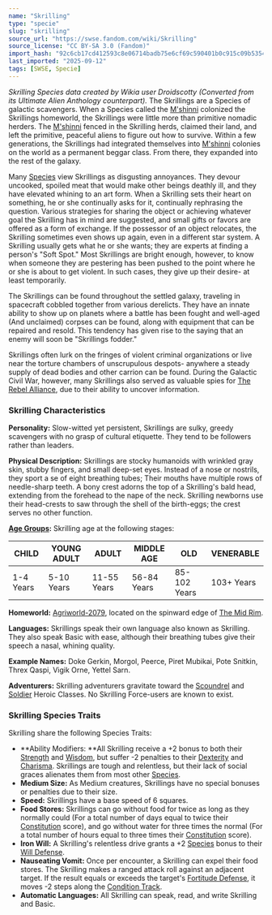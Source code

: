```yaml
---
name: "Skrilling"
type: "specie"
slug: "skrilling"
source_url: "https://swse.fandom.com/wiki/Skrilling"
source_license: "CC BY-SA 3.0 (Fandom)"
import_hash: "92c6cb17cd412593c8e06714badb75e6cf69c590401b0c915c09b535408287c5"
last_imported: "2025-09-12"
tags: [SWSE, Specie]
---
```

*Skrilling Species data created by Wikia user Droidscotty (Converted from its Ultimate Alien Anthology counterpart).*
The Skrillings are a Species of galactic scavengers. When a Species called the [M'shinni](https://swse.fandom.com/wiki/M'shinni) colonized the Skrillings homeworld, the Skrillings were little more than primitive nomadic herders. The [M'shinni](https://swse.fandom.com/wiki/M'shinni) fenced in the Skrilling herds, claimed their land, and left the primitive, peaceful aliens to figure out how to survive. Within a few generations, the Skrillings had integrated themselves into [M'shinni](https://swse.fandom.com/wiki/M'shinni) colonies on the world as a permanent beggar class. From there, they expanded into the rest of the galaxy.

Many [Species](https://swse.fandom.com/wiki/Species) view Skrillings as disgusting annoyances. They devour uncooked, spoiled meat that would make other beings deathly ill, and they have elevated whining to an art form. When a Skrilling sets their heart on something, he or she continually asks for it, continually rephrasing the question. Various strategies for sharing the object or achieving whatever goal the Skrilling has in mind are suggested, and small gifts or favors are offered as a form of exchange. If the possessor of an object relocates, the Skrilling sometimes even shows up again, even in a different star system. A Skrilling usually gets what he or she wants; they are experts at finding a person's "Soft Spot." Most Skrillings are bright enough, however, to know when someone they are pestering has been pushed to the point where he or she is about to get violent. ln such cases, they give up their desire- at least temporarily.

The Skrillings can be found throughout the settled galaxy, traveling in spacecraft cobbled together from various derelicts. They have an innate ability to show up on planets where a battle has been fought and well-aged (And unclaimed) corpses can be found, along with equipment that can be repaired and resold. This tendency has given rise to the saying that an enemy will soon be "Skrillings fodder."

Skrillings often lurk on the fringes of violent criminal organizations or live near the torture chambers of unscrupulous despots- anywhere a steady supply of dead bodies and other carrion can be found. During the Galactic Civil War, however, many Skrillings also served as valuable spies for [The Rebel Alliance](https://swse.fandom.com/wiki/The_Rebel_Alliance), due to their ability to uncover information.

### Skrilling Characteristics
**Personality:** Slow-witted yet persistent, Skrillings are sulky, greedy scavengers with no grasp of cultural etiquette. They tend to be followers rather than leaders.

**Physical Description:** Skrillings are stocky humanoids with wrinkled gray skin, stubby fingers, and small deep-set eyes. Instead of a nose or nostrils, they sport a se of eight breathing tubes; Their mouths have multiple rows of needle-sharp teeth. A bony crest adorns the top of a Skrilling's bald head, extending from the forehead to the nape of the neck. Skrilling newborns use their head-crests to saw through the shell of the birth-eggs; the crest serves no other function.

**[Age Groups](https://swse.fandom.com/wiki/Age_Groups):** Skrilling age at the following stages:

| **CHILD** | **YOUNG ADULT** | **ADULT** | **MIDDLE AGE** | **OLD** | **VENERABLE** |
| --- | --- | --- | --- | --- | --- |
| 1-4 Years | 5-10 Years | 11-55 Years | 56-84 Years | 85-102 Years | 103+ Years |

**Homeworld:** [Agriworld-2079](https://swse.fandom.com/wiki/Agriworld-2079), located on the spinward edge of [The Mid Rim](https://swse.fandom.com/wiki/The_Mid_Rim).

**Languages:** Skrillings speak their own language also known as Skrilling. They also speak Basic with ease, although their breathing tubes give their speech a nasal, whining quality.

**Example Names:** Doke Gerkin, Morgol, Peerce, Piret Mubikai, Pote Snitkin, Threx Qaspi, Vigik Orne, Yettel Sarn.

**Adventurers:** Skrilling adventurers gravitate toward the [Scoundrel](https://swse.fandom.com/wiki/Scoundrel) and [Soldier](https://swse.fandom.com/wiki/Soldier) Heroic Classes. No Skrilling Force-users are known to exist.

### Skrilling Species Traits
Skrilling share the following Species Traits:
- **Ability Modifiers: **All Skrilling receive a +2 bonus to both their [Strength](https://swse.fandom.com/wiki/Strength) and [Wisdom](https://swse.fandom.com/wiki/Wisdom), but suffer -2 penalties to their [Dexterity](https://swse.fandom.com/wiki/Dexterity) and [Charisma](https://swse.fandom.com/wiki/Charisma). Skrillings are tough and relentless, but their lack of social graces alienates them from most other [Species](https://swse.fandom.com/wiki/Species).
- **Medium Size:** As Medium creatures, Skrillings have no special bonuses or penalties due to their size.
- **Speed:** Skrillings have a base speed of 6 squares.
- **Food Stores:** Skrillings can go without food for twice as long as they normally could (For a total number of days equal to twice their [Constitution](https://swse.fandom.com/wiki/Constitution) score), and go without water for three times the normal (For a total number of hours equal to three times their [Constitution](https://swse.fandom.com/wiki/Constitution) score).
- **Iron Will:** A Skrilling's relentless drive grants a +2 [Species](https://swse.fandom.com/wiki/Species) bonus to their [Will Defense](https://swse.fandom.com/wiki/Will_Defense).
- **Nauseating Vomit:** Once per encounter, a Skrilling can expel their food stores. The Skrilling makes a ranged attack roll against an adjacent target. If the result equals or exceeds the target's [Fortitude Defense](https://swse.fandom.com/wiki/Fortitude_Defense), it moves -2 steps along the [Condition Track](https://swse.fandom.com/wiki/Condition_Track).
- **Automatic Languages:** All Skrilling can speak, read, and write Skrilling and Basic.